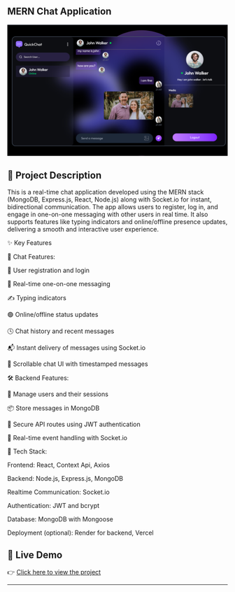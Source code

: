 
## MERN Chat Application

![Project Screenshot](screenshots/Quick-ChatApp.png)


## 📌 Project Description

This is a real-time chat application developed using the MERN stack (MongoDB, Express.js, React, Node.js) along with Socket.io for instant, bidirectional communication. The app allows users to register, log in, and engage in one-on-one messaging with other users in real time. It also supports features like typing indicators and online/offline presence updates, delivering a smooth and interactive user experience.

✨ Key Features

💬 Chat Features:

🔐 User registration and login

👤 Real-time one-on-one messaging

✍️ Typing indicators

🟢 Online/offline status updates

🕓 Chat history and recent messages

📬 Instant delivery of messages using Socket.io

🧾 Scrollable chat UI with timestamped messages

🛠️ Backend Features:

📁 Manage users and their sessions

📦 Store messages in MongoDB

🔧 Secure API routes using JWT authentication

🔄 Real-time event handling with Socket.io

🔧 Tech Stack:

Frontend: React, Context Api, Axios

Backend: Node.js, Express.js, MongoDB

Realtime Communication: Socket.io

Authentication: JWT and bcrypt

Database: MongoDB with Mongoose

Deployment (optional): Render for backend, Vercel

## 🔗 Live Demo

👉 [Click here to view the project](https://mern-chat-app-brown-alpha.vercel.app/)

---


